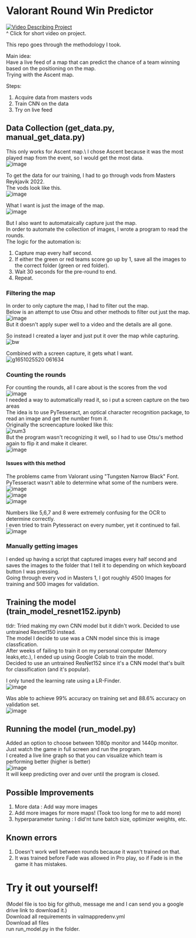 # Valorant Round Win Predictor

[![Video Describing Project](https://img.youtube.com/vi/-PC8cRZeL5g/0.jpg)](https://www.youtube.com/watch?v=-PC8cRZeL5g)\
^
Click for short video on project.

This repo goes through the methodology I took.

Main idea:\
Have a live feed of a map that can predict the chance of a team winning based on the positioning on the map.\
Trying with the Ascent map.

Steps:
1. Acquire data from masters vods
2. Train CNN on the data
3. Try on live feed

## Data Collection (get_data.py, manual_get_data.py)
This only works for Ascent map.\ 
I chose Ascent because it was the most played map from the event, so I would get the most data.\
![image](https://user-images.githubusercontent.com/57018666/170836156-7b9e7e8b-0764-4fcf-8f16-5eae149f5dec.png)

To get the data for our training, I had to go through vods from Masters Reykjavik 2022.\
The vods look like this.\
![image](https://user-images.githubusercontent.com/57018666/169892769-960e7e0a-60bb-4053-969a-ea1efa7aec10.png)

What I want is just the image of the map.\
![image](https://user-images.githubusercontent.com/57018666/169893106-e3d20090-bd1a-4b20-9f71-7cdcf153a2c4.png)

But I also want to automataically capture just the map.\
In order to automate the collection of images, I wrote a program to read the rounds.\
The logic for the automation is:
1. Capture map every half second.
2. If either the green or red teams score go up by 1, save all the images to the correct folder (green or red folder).
3. Wait 30 seconds for the pre-round to end.
4. Repeat.

### Filtering the map
In order to only capture the map, I had to filter out the map.\
Below is an attempt to use Otsu and other methods to filter out just the map.\
![image](https://user-images.githubusercontent.com/57018666/164949137-f8082cd2-da5b-4f6c-839d-e6de33e20f1f.png)\
But it doesn't apply super well to a video and the details are all gone.

So instead I created a layer and just put it over the map while capturing.\
![bw](https://user-images.githubusercontent.com/57018666/169893795-20cc8f27-c52b-4bb4-8176-7a85e5c765f4.png)

Combined with a screen capture, it gets what I want.\
![g1651025520 061634](https://user-images.githubusercontent.com/57018666/169894372-a4e6ea4e-ca28-404f-99f8-c39618c06faa.png)


### Counting the rounds
For counting the rounds, all I care about is the scores from the vod\
![image](https://user-images.githubusercontent.com/57018666/169894206-ffa51b98-771e-47a6-b0b5-91f908a2a121.png)\
I needed a way to automatically read it, so i put a screen capture on the two areas\
The idea is to use PyTesseract, an optical character recognition package, to read an image and get the number from it.\
Originally the screencapture looked like this:\
![num3](https://user-images.githubusercontent.com/57018666/169894823-6fa58153-08c8-46d8-8745-2c375d4b22b2.png)\
But the program wasn't recognizing it well, so I had to use Otsu's method again to flip it and make it clearer.\
![image](https://user-images.githubusercontent.com/57018666/169894807-b5cef5e6-38ef-4f1a-8d4e-8f74dfa0fd96.png)

#### Issues with this method
The problems came from Valorant using "Tungsten Narrow Black" Font. PyTesseract wasn't able to determine what some of the numbers were.\
![image](https://user-images.githubusercontent.com/57018666/169895578-f0dbb53b-b3a9-44b6-91a3-34e76788a553.png)\
![image](https://user-images.githubusercontent.com/57018666/169895653-347769c2-06eb-4d64-b831-4c8eb98568c5.png)\
![image](https://user-images.githubusercontent.com/57018666/169895706-23eac90f-485d-4668-9877-52c1d9f8428e.png)

Numbers like 5,6,7 and 8 were extremely confusing for the OCR to determine correctly.\
I even tried to train Pytesseract on every number, yet it continued to fail.\
![image](https://user-images.githubusercontent.com/57018666/169895826-b2ac3662-901f-4f2b-b529-78a7340f0949.png)

### Manually getting images
I ended up having a script that captured images every half second and saves the images to the folder that I tell it to depending on which keyboard button I was pressing.\
Going through every vod in Masters 1, I got roughly 4500 Images for training and 500 images for validation.

## Training the model (train_model_resnet152.ipynb)
tldr: Tried making my own CNN model but it didn't work. Decided to use untrained Resnet150 instead.\
The model I decide to use was a CNN model since this is image classfication.\
After weeks of failing to train it on my personal computer (Memory leaks,etc.), I ended up using Google Colab to train the model.\
Decided to use an untrained ResNet152 since it's a CNN model that's built for classification (and it's popular).

I only tuned the learning rate using a LR-Finder.\
![image](https://user-images.githubusercontent.com/57018666/170832612-073f394c-70ad-47ac-8eb2-9d0a5060d966.png)

Was able to achieve 99% accuracy on training set and 88.6% accuracy on validation set.\
![image](https://user-images.githubusercontent.com/57018666/170832632-12c345a2-faa6-41d2-9373-3b7823205a6c.png)

## Running the model (run_model.py) 
Added an option to choose between 1080p monitor and 1440p monitor.\
Just watch the game in full screen and run the program.\
I created a live line graph so that you can visualize which team is performing better (higher is better)\
![image](https://user-images.githubusercontent.com/57018666/170833171-3d619a82-dbe0-434b-a3c0-205b4b28893e.png)\
It will keep predicting over and over until the program is closed.

## Possible Improvements
1. More data : Add way more images
2. Add more images for more maps! (Took too long for me to add more)
3. hyperparameter tuning : I did'nt tune batch size, optimizer weights, etc.


## Known errors
1. Doesn't work well between rounds because it wasn't trained on that.
2. It was trained before Fade was allowed in Pro play, so if Fade is in the game it has mistakes.

# Try it out yourself!
(Model file is too big for github, message me and I can send you a google drive link to download it.)\
Download all requirements in valmappredenv.yml\
Download all files\
run run_model.py in the folder. 
